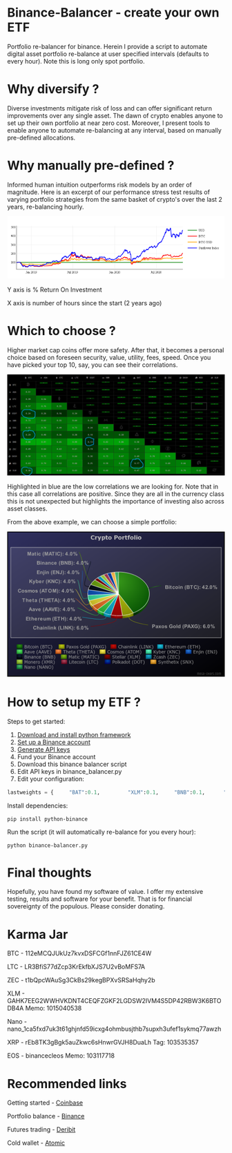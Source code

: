 # Binance-Balancer - create your own ETF
Portfolio re-balancer for binance. Herein I provide a script to automate digital asset portfolio re-balance at user specified intervals (defaults to every hour). Note this is long only spot portfolio.

# Why diversify ?

Diverse investments mitigate risk of loss and can offer significant return improvements over any single asset. The dawn of crypto enables anyone to set up their own portfolio at near zero cost. Moreover, I present tools to enable anyone to automate re-balancing at any interval, based on manually pre-defined allocations.

# Why manually pre-defined ?

Informed human intuition outperforms risk models by an order of magnitude. Here is an excerpt of our performance stress test results of varying portfolio strategies from the same basket of crypto's over the last 2 years, re-balancing hourly.

![Portfolio backtests](newplot(7).png)

Y axis is % Return On Investment

X axis is number of hours since the start (2 years ago)

# Which to choose ?

Higher market cap coins offer more safety. After that, it becomes a personal choice based on foreseen security, value, utility, fees, speed. Once you have picked your top 10, say, you can see their correlations. 

![Correlations](correlation.png)

Highlighted in blue are the low correlations we are looking for. Note that in this case all correlations are positive. Since they are all in the currency class this is not unexpected but highlights the importance of investing also across asset classes.

From the above example, we can choose a simple portfolio:

![Correlations](meta-chart(1).png)

# How to setup my ETF ?

Steps to get started:

1. [Download and install python framework](https://www.python.org/downloads/)
2. [Set up a Binance account](https://www.binance.com/en/register?ref=LTUMGDDC)
3. [Generate API keys](https://www.binance.com/userCenter/createApi.html)
4. Fund your Binance account
5. Download this binance balancer script
6. Edit API keys in binance_balancer.py
7. Edit your configuration:

```python
lastweights = {     "BAT":0.1,         "XLM":0.1,     "BNB":0.1,      "BTC": 0.4,       "USDT": 0.3 }
```
Install dependencies:

```
pip install python-binance
```
Run the script (it will automatically re-balance for you every hour):

```
python binance-balancer.py
```

# Final thoughts 

Hopefully, you have found my software of value. I offer my extensive testing, results and software for your benefit. That is for financial sovereignty of the populous. Please consider donating.

# Karma Jar
BTC - 112eMCQJUkUz7kvxDSFCGf1nnFJZ61CE4W

LTC - LR3BfiS77dZcp3KrEkfbXJS7U2vBoMFS7A

ZEC - t1bQpcWAuSg3CkBs29kegBPXvSRSaHqhy2b

XLM - GAHK7EEG2WWHVKDNT4CEQFZGKF2LGDSW2IVM4S5DP42RBW3K6BTODB4A Memo: 1015040538

Nano - nano_1ca5fxd7uk3t61ghjnfd59icxg4ohmbusjthb7supxh3ufef1sykmq77awzh

XRP - rEb8TK3gBgk5auZkwc6sHnwrGVJH8DuaLh Tag: 103535357

EOS - binancecleos Memo: 103117718

# Recommended links
Getting started - [Coinbase](https://www.coinbase.com/join/bradle_6r)

Portfolio balance - [Binance](https://www.binance.com/en/register?ref=LTUMGDDC)

Futures trading - [Deribit](https://www.deribit.com/reg-8106.6912)

Cold wallet - [Atomic](https://atomicWallet.io?kid=12GR52)
